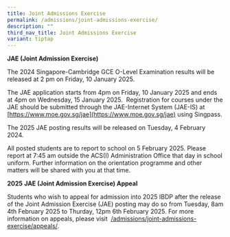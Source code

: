 ```yaml
---
title: Joint Admissions Exercise
permalink: /admissions/joint-admissions-exercise/
description: ""
third_nav_title: Joint Admissions Exercise
variant: tiptap
---
```

**JAE (Joint Admission Exercise)**

The 2024 Singapore-Cambridge GCE O-Level Examination results will be released at 2 pm on Friday, 10 January 2025.

The JAE application starts from 4pm on Friday, 10 January 2025 and ends at 4pm on Wednesday, 15 January 2025.  Registration for courses under the JAE should be submitted through the JAE-Internet System (JAE-IS) at [https://www.moe.gov.sg/jae](https://www.moe.gov.sg/jae) using Singpass.

The 2025 JAE posting results will be released on Tuesday, 4 February 2024.

All posted students are to report to school on 5 February 2025. Please report at 7:45 am outside the ACS(I) Administration Office that day in school uniform. Further information on the orientation programme and other matters will be shared with you at that time.

**2025** **JAE (Joint Admission Exercise) Appeal**

Students who wish to appeal for admission into 2025 IBDP after the release of the Joint Admission Exercise (JAE) posting may do so from Tuesday, 8am 4th February 2025 to Thurday, 12pm 6th February 2025. For more information on appeals, please visit  [/admissions/joint-admissions-exercise/appeals/](https://www.acsindep.moe.edu.sg/admissions/joint-admissions-exercise/appeals/).